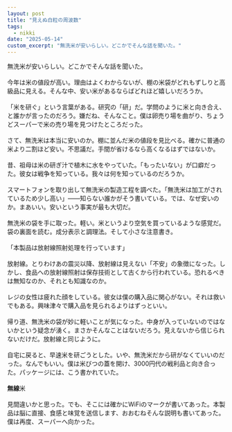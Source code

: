 ```yaml
---
layout: post
title: "見えぬ白粒の周波数"
tags:
  - nikki
date: "2025-05-14"
custom_excerpt: "無洗米が安いらしい。どこかでそんな話を聞いた。"
---
```

無洗米が安いらしい。どこかでそんな話を聞いた。<br>
<br>
今年は米の値段が高い。理由はよくわからないが、棚の米袋がどれもずしりと高級品に見える。そんな中、安い米があるならばどれほど嬉しいだろうか。<br>
<br>
「米を研ぐ」という言葉がある。研究の「研」だ。学問のように米と向き合え、と誰かが言ったのだろう。嫌だね、そんなこと。僕は卵売り場を曲がり、ちょうどスーパーで米の売り場を見つけたところだった。<br>
<br>
さて、無洗米は本当に安いのか。棚に並んだ米の値段を見比べる。確かに普通の米より二割ほど安い。不思議だ。手間が省けるなら高くなるはずではないか。<br>
<br>
昔、祖母は米の研ぎ汁で植木に水をやっていた。「もったいない」が口癖だった。彼女は戦争を知っている。我々は何を知っているのだろうか。<br>
<br>
スマートフォンを取り出して無洗米の製造工程を調べた。「無洗米は加工がされているため少し高い」――知らない誰かがそう書いている。では、なぜ安いのか。まあいい。安いという事実が最も大切だ。<br>
<br>
無洗米の袋を手に取った。軽い。米というより空気を買っているような感覚だ。袋の裏面を読む。成分表示と調理法。そして小さな注意書き。<br>
<br>
「本製品は放射線照射処理を行っています」<br>
<br>
放射線。とりわけあの震災以降、放射線は見えない「不安」の象徴になった。しかし、食品への放射線照射は保存技術として古くから行われている。恐れるべきは無知なのか、それとも知識なのか。<br>
<br>
レジの女性は疲れた顔をしている。彼女は僕の購入品に関心がない。それは救いでもある。興味津々で購入品を見られるよりはずっといい。<br>
<br>
帰り道、無洗米の袋が妙に軽いことが気になった。中身が入っていないのではないかという疑念が湧く。まさかそんなことはないだろう。見えないから信じられないだけだ。放射線と同じように。<br>
<br>
自宅に戻ると、早速米を研ごうとした。いや、無洗米だから研がなくていいのだった。なんでもいい。僕は米びつの蓋を開け、3000円代の戦利品と向き合った。パッケージには、こう書かれていた。<br>
<br>
**無線**米<br>
<br>
見間違いかと思った。でも、そこには確かにWiFiのマークが書いてあった。本製品は脳に直接、食感と味覚を送信します、おおむねそんな説明も書いてあった。僕は再度、スーパーへ向かった。<br><br>